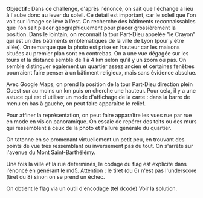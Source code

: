 **Objectif :** Dans ce challenge, d'après l'énoncé, on sait que l'échange a lieu à l'aube donc au lever du soleil. Ce détail est important, car le soleil que l'on voit sur l'image se lève à l'est. On recherche des bâtiments reconnaissables que l'on sait placer géographiquement pour placer grossièrement la position. Dans le lointain, on reconnait la tour Part-Dieu appelée "le Crayon" qui est un des bâtiments emblématiques de la ville de Lyon (pour y être allée).
On remarque que la photo est prise en hauteur car les maisons situées au premier plan sont en contrebas. On a une vue dégagée sur les tours et la distance semble de 1 à 4 km selon qu'il y un zoom ou pas. On semble distinguer également un quartier assez ancien et certaines fenêtres pourraient faire penser à un bâtiment religieux, mais sans évidence absolue.

Avec Google Maps, on prend la position de la tour Part-Dieu direction plein Ouest sur au moins un km puis on cherche une hauteur. Pour cela, il y a une astuce qui est d'utiliser un mode d'affichage de la carte : dans la barre de menu en bas à gauche, on peut faire apparaître le relief.

Pour affiner la représentation, on peut faire apparaître les vues rue par rue en mode en vision panoramique.
On essaie de repérer des toits ou des murs qui ressemblent à ceux de la photo et l'allure générale du quartier.

On tatonne en se promenant virtuellement un petit peu, en trouvant des points de vue très ressemblant ou inversement pas du tout. On s'arrête sur l'avenue du Mont Saint-Barthélémy.

Une fois la ville et la rue déterminés, le codage du flag est explicite dans l'énoncé en générant le md5. Attention : le tiret (du 6) n'est pas l'underscore (tiret du 8) sinon on se prend un échec.

On obtient le flag via un outil d'encodage (tel dcode)
Voir la solution.
